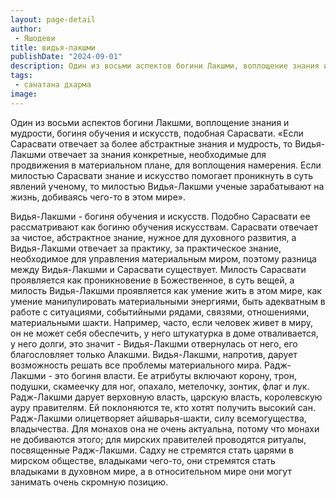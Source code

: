 ```yaml
---
layout: page-detail
author:
 - Яшодеви
title: видья-лакшми
publishDate: "2024-09-01"
description: Один из восьми аспектов богини Лакшми, воплощение знания и мудрости, богиня обучения и искусств, подобная Сарасвати.
tags:
 - санатана дхарма
image: 
---
```


Один из восьми аспектов богини Лакшми, воплощение знания и мудрости, богиня обучения и искусств, подобная Сарасвати.
	«Если Сарасвати отвечает за более абстрактные знания и мудрость, то Видья-Лакшми отвечает за знания конкретные, необходимые для продвижения в материальном плане, для воплощения намерения. Если милостью Сарасвати знание и искусство помогает проникнуть в суть явлений ученому, то милостью Видья-Лакшми ученые зарабатывают на жизнь, добиваясь чего-то в этом мире».
	
Видья-Лакшми - богиня обучения и искусств. Подобно Сарасвати ее рассматривают как богиню обучения искусствам. Сарасвати отвечает за чистое, абстрактное знание, нужное для духовного развития, а Видья-Лакшми отвечает за практику, за практическое знание, необходимое для управления материальным миром, поэтому разница между Видья-Лакшми и Сарасвати существует. Милость Сарасвати проявляется как проникновение в Божественное, в суть вещей, а милость Видья-Лакшми проявляется как умение жить в этом мире, как умение манипулировать материальными энергиями, быть адекватным в работе с ситуациями, событийными рядами, связями, отношениями, материальными шакти. Например, часто, если человек живет в миру, он не может себя обеспечить, у него штукатурка в доме отваливается, у него долги, это значит - Видья-Лакшми отвернулась от него, его благословляет только Алакшми. Видья-Лакшми, напротив, дарует возможность решать все проблемы материального мира. Радж-Лакшми - это богиня власти. Ее атрибуты включают корону, трон, подушки, скамеечку для ног, опахало, метелочку, зонтик, флаг и лук. Радж-Лакшми дарует верховную власть, царскую власть, королевскую ауру правителям. Ей поклоняются те, кто хотят получить высокий сан. Радж-Лакшми олицетворяет айшварья-шакти, силу всемогущества, владычества. Для монахов она не очень актуальна, потому что монахи не добиваются этого; для мирских правителей проводятся ритуалы, посвященные Радж-Лакшми. Садху не стремятся стать царями в мирском обществе, владыками чего-то, они стремятся стать владыками в духовном мире, а в относительном мире они могут занимать очень скромную позицию.

